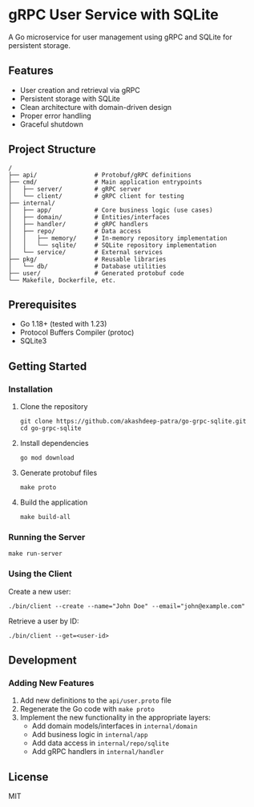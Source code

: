 # gRPC User Service with SQLite

A Go microservice for user management using gRPC and SQLite for persistent storage.

## Features

- User creation and retrieval via gRPC
- Persistent storage with SQLite
- Clean architecture with domain-driven design
- Proper error handling
- Graceful shutdown

## Project Structure

```
/
├── api/                # Protobuf/gRPC definitions
├── cmd/                # Main application entrypoints
│   ├── server/         # gRPC server
│   └── client/         # gRPC client for testing
├── internal/
│   ├── app/            # Core business logic (use cases)
│   ├── domain/         # Entities/interfaces
│   ├── handler/        # gRPC handlers
│   ├── repo/           # Data access
│   │   ├── memory/     # In-memory repository implementation
│   │   └── sqlite/     # SQLite repository implementation
│   └── service/        # External services
├── pkg/                # Reusable libraries
│   └── db/             # Database utilities
├── user/               # Generated protobuf code
└── Makefile, Dockerfile, etc.
```

## Prerequisites

- Go 1.18+ (tested with 1.23)
- Protocol Buffers Compiler (protoc)
- SQLite3

## Getting Started

### Installation

1. Clone the repository
   ```
   git clone https://github.com/akashdeep-patra/go-grpc-sqlite.git
   cd go-grpc-sqlite
   ```

2. Install dependencies
   ```
   go mod download
   ```

3. Generate protobuf files
   ```
   make proto
   ```

4. Build the application
   ```
   make build-all
   ```

### Running the Server

```
make run-server
```

### Using the Client

Create a new user:
```
./bin/client --create --name="John Doe" --email="john@example.com"
```

Retrieve a user by ID:
```
./bin/client --get=<user-id>
```

## Development

### Adding New Features

1. Add new definitions to the `api/user.proto` file
2. Regenerate the Go code with `make proto`
3. Implement the new functionality in the appropriate layers:
   - Add domain models/interfaces in `internal/domain`
   - Add business logic in `internal/app`
   - Add data access in `internal/repo/sqlite`
   - Add gRPC handlers in `internal/handler`

## License

MIT 